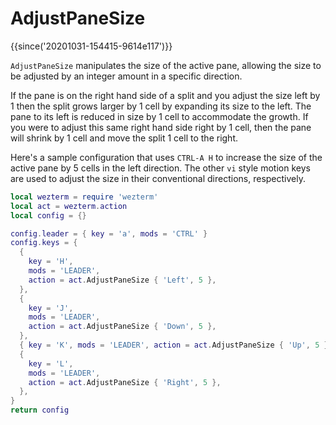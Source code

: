 # AdjustPaneSize

{{since('20201031-154415-9614e117')}}

`AdjustPaneSize` manipulates the size of the active pane, allowing the
size to be adjusted by an integer amount in a specific direction.

If the pane is on the right hand side of a split and you adjust the size
left by 1 then the split grows larger by 1 cell by expanding its size to
the left.  The pane to its left is reduced in size by 1 cell to accommodate
the growth.   If you were to adjust this same right hand side right by 1 cell,
then the pane will shrink by 1 cell and move the split 1 cell to the right.

Here's a sample configuration that uses `CTRL-A H` to increase the size
of the active pane by 5 cells in the left direction.  The other `vi` style
motion keys are used to adjust the size in their conventional directions,
respectively.

```lua
local wezterm = require 'wezterm'
local act = wezterm.action
local config = {}

config.leader = { key = 'a', mods = 'CTRL' }
config.keys = {
  {
    key = 'H',
    mods = 'LEADER',
    action = act.AdjustPaneSize { 'Left', 5 },
  },
  {
    key = 'J',
    mods = 'LEADER',
    action = act.AdjustPaneSize { 'Down', 5 },
  },
  { key = 'K', mods = 'LEADER', action = act.AdjustPaneSize { 'Up', 5 } },
  {
    key = 'L',
    mods = 'LEADER',
    action = act.AdjustPaneSize { 'Right', 5 },
  },
}
return config
```
